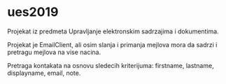# ues2019
Projekat iz predmeta Upravljanje elektronskim sadrzajima i dokumentima.

Projekat je EmailClient, ali osim slanja i primanja mejlova mora da sadrzi i pretragu mejlova na vise nacina.

Pretraga kontakata na osnovu sledecih kriterijuma: firstname, lastname, displayname, email, note.

